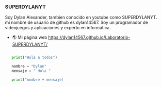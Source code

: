 ### SUPERDYLANYT

Soy Dylan Alexander, tambien conocido en youtube como SUPERDYLANYT. mi nombre de usuario de github es dylan14567. Soy un programador de videojuegos y aplicaciones y experto en informática.

- 🌎 Mi página web <a href="https://dylan14567.github.io/Laboratorio-SUPERDYLANYT/">https://dylan14567.github.io/Laboratorio-SUPERDYLANYT/</a>

```python

   print("Hola a todos")

   nombre = "Dylan"
   mensaje = " Hola "

   print("nombre + mensaje)

```
